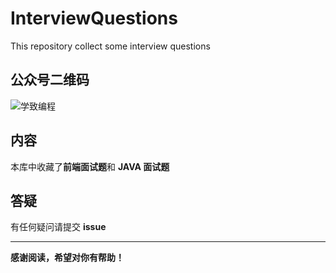 # InterviewQuestions
This repository collect some interview questions

## 公众号二维码
![学致编程](https://github.com/GZ-XZSJ/InterviewQuestions/blob/master/qrcode_for_gh_2adbe72d57eb_430.jpg)

## 内容
本库中收藏了**前端面试题**和 **JAVA 面试题**
## 答疑
有任何疑问请提交 **issue**
******
**感谢阅读，希望对你有帮助！**
